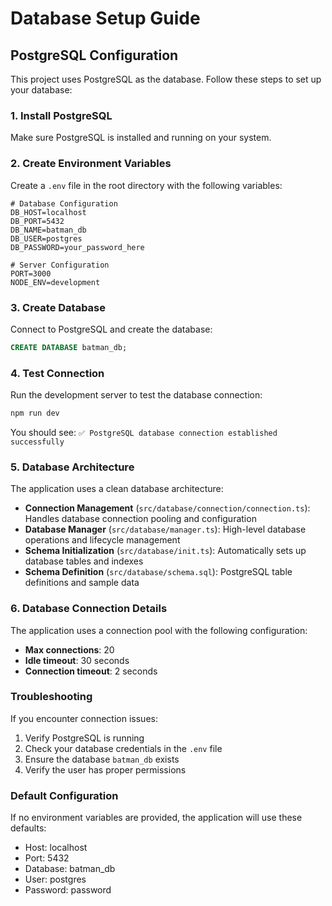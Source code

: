 # Database Setup Guide

## PostgreSQL Configuration

This project uses PostgreSQL as the database. Follow these steps to set up your database:

### 1. Install PostgreSQL

Make sure PostgreSQL is installed and running on your system.

### 2. Create Environment Variables

Create a `.env` file in the root directory with the following variables:

```env
# Database Configuration
DB_HOST=localhost
DB_PORT=5432
DB_NAME=batman_db
DB_USER=postgres
DB_PASSWORD=your_password_here

# Server Configuration
PORT=3000
NODE_ENV=development
```

### 3. Create Database

Connect to PostgreSQL and create the database:

```sql
CREATE DATABASE batman_db;
```

### 4. Test Connection

Run the development server to test the database connection:

```bash
npm run dev
```

You should see: `✅ PostgreSQL database connection established successfully`

### 5. Database Architecture

The application uses a clean database architecture:

- **Connection Management** (`src/database/connection/connection.ts`): Handles database connection pooling and configuration
- **Database Manager** (`src/database/manager.ts`): High-level database operations and lifecycle management
- **Schema Initialization** (`src/database/init.ts`): Automatically sets up database tables and indexes
- **Schema Definition** (`src/database/schema.sql`): PostgreSQL table definitions and sample data

### 6. Database Connection Details

The application uses a connection pool with the following configuration:
- **Max connections**: 20
- **Idle timeout**: 30 seconds
- **Connection timeout**: 2 seconds

### Troubleshooting

If you encounter connection issues:

1. Verify PostgreSQL is running
2. Check your database credentials in the `.env` file
3. Ensure the database `batman_db` exists
4. Verify the user has proper permissions

### Default Configuration

If no environment variables are provided, the application will use these defaults:
- Host: localhost
- Port: 5432
- Database: batman_db
- User: postgres
- Password: password 